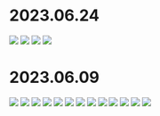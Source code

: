 # 2023.06.24
![](https://cdn.discordapp.com/attachments/1107013729192792165/1121946379275743312/Minecraft_6_23_2023_4_05_51_PM.png)
![](https://cdn.discordapp.com/attachments/1107013729192792165/1121946380076859423/Minecraft_6_23_2023_4_06_58_PM.png)
![](https://cdn.discordapp.com/attachments/1107013729192792165/1121946380974436393/Minecraft_6_23_2023_4_08_37_PM.png)
![](https://cdn.discordapp.com/attachments/1107013729192792165/1121946381901381693/Minecraft_6_23_2023_4_09_27_PM.png)

# 2023.06.09
![](https://cdn.discordapp.com/attachments/1107013729192792165/1107013729926782996/Minecraft_5_13_2023_1_43_35_PM.png)
![](https://cdn.discordapp.com/attachments/1107013729192792165/1107017989628366888/Minecraft_5_13_2023_1_45_02_PM.png)
![](https://cdn.discordapp.com/attachments/1107013729192792165/1107017990521749584/Minecraft_5_13_2023_1_47_16_PM.png)
![](https://cdn.discordapp.com/attachments/1107013729192792165/1107017991494840320/Minecraft_5_13_2023_2_00_22_PM.png)
![](https://cdn.discordapp.com/attachments/1107013729192792165/1107017992333688872/Minecraft_5_13_2023_2_11_39_PM.png)
![](https://cdn.discordapp.com/attachments/1107013729192792165/1107076013327908894/Minecraft_5_13_2023_6_24_30_PM.png)
![](https://cdn.discordapp.com/attachments/1107013729192792165/1107076014124847244/Minecraft_5_13_2023_6_30_55_PM.png)
![](https://cdn.discordapp.com/attachments/1107013729192792165/1107076014917550170/Minecraft_5_13_2023_6_33_07_PM.png)
![](https://cdn.discordapp.com/attachments/1107013729192792165/1107076016557543465/Minecraft_5_13_2023_6_34_29_PM.png)
![](https://cdn.discordapp.com/attachments/1107013729192792165/1107076478329442396/Minecraft_5_13_2023_1_43_35_PM.png)
![](https://cdn.discordapp.com/attachments/1107013729192792165/1107076479629676584/Minecraft_5_13_2023_1_47_29_PM.png)
![](https://cdn.discordapp.com/attachments/1107013729192792165/1107076480657272882/Minecraft_5_13_2023_2_43_15_PM.png)
![](https://cdn.discordapp.com/attachments/1107013729192792165/1107076481571618917/Minecraft_5_13_2023_3_05_28_PM.png)
